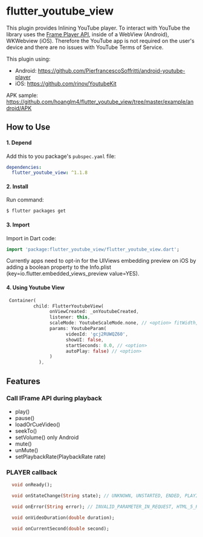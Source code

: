 # flutter_youtube_view

This plugin provides Inlining YouTube player. To interact with YouTube the library uses the [Frame Player API](https://developers.google.com/youtube/iframe_api_reference), inside of a WebView (Android), WKWebview (iOS). Therefore the YouTube app is not required on the user's device and there are no issues with YouTube Terms of Service.

This plugin using:
* Android: https://github.com/PierfrancescoSoffritti/android-youtube-player 
* iOS: https://github.com/rinov/YoutubeKit

APK sample: https://github.com/hoanglm4/flutter_youtube_view/tree/master/example/android/APK

## How to Use

#### 1\. Depend

Add this to you package's `pubspec.yaml` file:

```yaml
dependencies:
  flutter_youtube_view: ^1.1.8
```

#### 2\. Install

Run command:

```bash
$ flutter packages get
```

#### 3\. Import

Import in Dart code:

```dart
import 'package:flutter_youtube_view/flutter_youtube_view.dart';
```
Currently apps need to opt-in for the UIViews embedding preview on iOS by adding a boolean property to the Info.plist (key=io.flutter.embedded_views_preview value=YES).

#### 4\. Using Youtube View
         
```dart
 Container(
          child: FlutterYoutubeView(
                onViewCreated: _onYoutubeCreated,
                listener: this,
                scaleMode: YoutubeScaleMode.none, // <option> fitWidth, fitHeight
                params: YoutubeParam(
                      videoId: 'gcj2RUWQZ60', 
                      showUI: false, 
                      startSeconds: 0.0, // <option>
                      autoPlay: false) // <option>
                )
            ),
```
## Features

### Call IFrame API during playback
- play()
- pause()
- loadOrCueVideo()
- seekTo()
- setVolume() only Android
- mute()
- unMute()
- setPlaybackRate(PlaybackRate rate)
### PLAYER callback
```dart
  void onReady();

  void onStateChange(String state); // UNKNOWN, UNSTARTED, ENDED, PLAYING, PAUSED, BUFFERING, VIDEO_CUED

  void onError(String error); // INVALID_PARAMETER_IN_REQUEST, HTML_5_PLAYER, VIDEO_NOT_FOUND, VIDEO_NOT_PLAYABLE_IN_EMBEDDED_PLAYER

  void onVideoDuration(double duration);

  void onCurrentSecond(double second);
```
